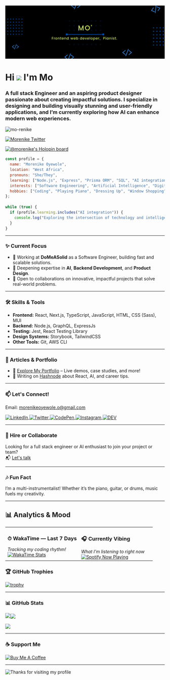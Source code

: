 ![Morenike Oyewole - Software Engineer Banner](mo.png)

# Hi <img src="https://raw.githubusercontent.com/MartinHeinz/MartinHeinz/master/wave.gif" width="30px"> I'm Mo
### A full stack Engineer and an aspiring product designer passionate about creating impactful solutions. I specialize in designing and building visually stunning and user-friendly applications, and I’m currently exploring how AI can enhance modern web experiences.

<p align="left">
  <img src="https://komarev.com/ghpvc/?username=mo-renike&label=Profile%20views&color=0e75b6&style=flat" alt="mo-renike" />
</p>

<p align="left">
  <a href="https://twitter.com/mo_renike_" target="blank">
    <img src="https://img.shields.io/twitter/follow/mo_renike_?logo=twitter&style=for-the-badge" alt="Morenike Twitter" />
  </a>
</p>

[![@morenike's Holopin board](https://holopin.me/morenike)](https://holopin.io/@morenike)

```javascript
const profile = {
  name: "Morenike Oyewole",
  location: "West Africa",
  pronouns: "She/They",
  learning: ["Node.js", "Express", "Prisma ORM", "SQL", "AI integration"],
  interests: ["Software Engineering", "Artificial Intelligence", "Digital Art"],
  hobbies: ["Coding", "Playing Piano", "Dressing Up", "Window Shopping"],
};

while (true) {
  if (profile.learning.includes("AI integration")) {
    console.log("Exploring the intersection of technology and intelligence!");
  }
}
```

---

### ✨ Current Focus

- 🔭 Working at **DoMeASolid** as a Software Engineer, building fast and scalable solutions.
- 🌱 Deepening expertise in **AI**, **Backend Development**, and **Product Design**.
- 👯 Open to collaborations on innovative, impactful projects that solve real-world problems.

---

### 🛠️ Skills & Tools

- **Frontend:** React, Next.js, TypeScript, JavaScript, HTML, CSS (Sass), MUI  
- **Backend:** Node.js, GraphQL, ExpressJs  
- **Testing:** Jest, React Testing Library  
- **Design Systems:** Storybook, TailwindCSS  
- **Other Tools:** Git, AWS CLI

---

### 📝 Articles & Portfolio

- 🔗 [Explore My Portfolio](https://portfolio-mo-renike.vercel.app/) – Live demos, case studies, and more!
- 📝 Writing on [Hashnode](https://hashnode.com/@morenike) about React, AI, and career tips.

---

### 📫 Let's Connect!

Email: [morenikeoyewole.o@gmail.com](mailto:morenikeoyewole.o@gmail.com)

<div>
  <a href="https://www.linkedin.com/in/morenike-oyewole/" target="blank">
    <img align="center" src="https://raw.githubusercontent.com/rahuldkjain/github-profile-readme-generator/master/src/images/icons/Social/linked-in-alt.svg" alt="LinkedIn" height="30" width="40" />
  </a>
  <a href="https://twitter.com/mo_renike_" target="blank">
    <img align="center" src="https://raw.githubusercontent.com/rahuldkjain/github-profile-readme-generator/master/src/images/icons/Social/twitter.svg" alt="Twitter" height="30" width="40" />
  </a>
  <a href="https://codepen.io/morenike" target="blank">
    <img align="center" src="https://raw.githubusercontent.com/rahuldkjain/github-profile-readme-generator/master/src/images/icons/Social/codepen.svg" alt="CodePen" height="30" width="40" />
  </a>
  <a href="https://instagram.com/herroyalpianist" target="blank">
    <img align="center" src="https://raw.githubusercontent.com/rahuldkjain/github-profile-readme-generator/master/src/images/icons/Social/instagram.svg" alt="Instagram" height="30" width="40" />
  </a>
  <a href="https://dev.to/morenike" target="blank">
    <img align="center" src="https://cdn.jsdelivr.net/npm/simple-icons@3.0.1/icons/dev-dot-to.svg" alt="DEV" height="30" width="40" />
  </a>
</div>

---

### 💼 Hire or Collaborate
Looking for a full stack engineer or AI enthusiast to join your project or team?  
📬 [Let's talk](mailto:morenikeoyewole.o@gmail.com)

---

### 🎶 Fun Fact
I’m a multi-instrumentalist! Whether it’s the piano, guitar, or drums, music fuels my creativity.

---

## 📊 Analytics & Mood

<!-- Two-column layout for WakaTime + Spotify -->
<table>
  <tr>
    <td valign="top" width="50%">
      <h3>⏱ WakaTime — Last 7 Days</h3>
      <em>Tracking my coding rhythm!</em><br/>
      <a href="https://wakatime.com/@mo_renike">
        <img src="https://github-readme-stats.vercel.app/api/wakatime?username=mo_renike&layout=compact&hide_title=true&bg_color=00000000" alt="WakaTime Stats"/>
      </a>
    </td>
    <td valign="top" width="50%">
      <h3>🎧 Currently Vibing</h3>
      <em>What I’m listening to right now</em><br/>
      <a href="https://open.spotify.com/user/31wijinrxmdrtem5hlcsm6lgbarq" target="_blank">
        <img src="https://spotify-github-profile.vercel.app/api/view?uid=31wijinrxmdrtem5hlcsm6lgbarq&cover_image=true&theme=novatorem&show_offline=false&background_color=121212&interchange=false" alt="Spotify Now Playing"/>
      </a>
    </td>
  </tr>
</table>

### 🏆 GitHub Trophies
[![trophy](https://github-profile-trophy.vercel.app/?username=mo-renike&theme=onedark&row=1&column=8)](https://github.com/ryo-ma/github-profile-trophy)

---

### 📊 GitHub Stats

<p>
  <img align="left" src="https://github-readme-stats.vercel.app/api/top-langs/?username=mo-renike&layout=compact&theme=transparent" />
</p>

<p>
  <img align="center" src="https://github-readme-stats.vercel.app/api?username=mo-renike&show_icons=true&theme=transparent" />
</p>

<p>
  <img align="center" src="https://github-readme-streak-stats.herokuapp.com?user=mo-renike&theme=dark" />
</p>

---

### ☕ Support Me
<p>
  <a href="https://www.buymeacoffee.com/morenike">
    <img src="https://cdn.buymeacoffee.com/buttons/v2/default-yellow.png" height="50" width="210" alt="Buy Me A Coffee" />
  </a>
</p>

---

<img height="120" alt="Thanks for visiting my profile" width="100%" src="https://github.com/dibyendu415/dibyendu415/blob/master/marquee.svg" />
